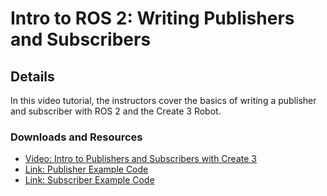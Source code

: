 # Intro to ROS 2: Writing Publishers and Subscribers
## Details
In this video tutorial, the instructors cover the basics of writing a publisher and subscriber with ROS 2 and the Create 3 Robot.
### Downloads and Resources
* [Video: Intro to Publishers and Subscribers with Create 3](https://bcove.video/3TW8aZO)
* [Link: Publisher Example Code](https://github.com/tuftsceeo/Tufts_Create3_Examples/blob/main/Code/Package/example_package/pub_lightring.py)
* [Link: Subscriber Example Code](https://github.com/tuftsceeo/Tufts_Create3_Examples/blob/main/Code/Package/example_package/sub_ir.py)
